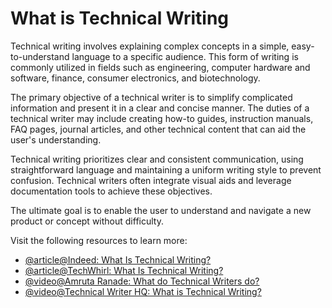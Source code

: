 # What is Technical Writing

Technical writing involves explaining complex concepts in a simple, easy-to-understand language to a specific audience. This form of writing is commonly utilized in fields such as engineering, computer hardware and software, finance, consumer electronics, and biotechnology. 

The primary objective of a technical writer is to simplify complicated information and present it in a clear and concise manner. The duties of a technical writer may include creating how-to guides, instruction manuals, FAQ pages, journal articles, and other technical content that can aid the user's understanding. 

Technical writing prioritizes clear and consistent communication, using straightforward language and maintaining a uniform writing style to prevent confusion. Technical writers often integrate visual aids and leverage documentation tools to achieve these objectives.

The ultimate goal is to enable the user to understand and navigate a new product or concept without difficulty.

Visit the following resources to learn more: 

- [@article@Indeed: What Is Technical Writing?](https://www.indeed.com/career-advice/career-development/technical-writing)
- [@article@TechWhirl: What Is Technical Writing?](https://techwhirl.com/what-is-technical-writing/)
- [@video@Amruta Ranade: What do Technical Writers do?](https://www.youtube.com/watch?v=biocrCx5T_k)
- [@video@Technical Writer HQ: What is Technical Writing?](https://www.youtube.com/watch?v=KEI5JzBp2Io)
